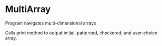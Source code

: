 # MultiArray
Program navigates multi-dimensional arrays

Calls print method to output initial, patterned, checkered, and user-choice array.
